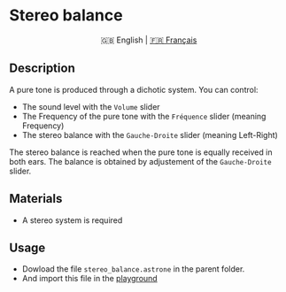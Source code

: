 # Stereo balance

<p align="center">
  <span>🇬🇧 English</span> |
  <a href="https://github.com/Jerboas86/astrone-feedback/">🇫🇷 Français</a>
</p>

## Description

A pure tone is produced through a dichotic system. You can control:

- The sound level with the `Volume` slider
- The Frequency of the pure tone with the `Fréquence` slider (meaning Frequency)
- The stereo balance with the `Gauche-Droite` slider (meaning Left-Right)

The stereo balance is reached when the pure tone is equally received in both ears. The balance is obtained by adjustement of the `Gauche-Droite` slider.

## Materials

- A stereo system is required

## Usage

- Dowload the file `stereo_balance.astrone` in the parent folder.
- And import this file in the [playground](https://www.astrone.app/playground)
